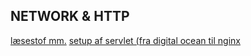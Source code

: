 ## NETWORK & HTTP 

[læsestof mm.](https://datsoftlyngby.github.io/dat3sem2019Spring/Modul1/Week2/)
[setup af servlet (fra digital ocean til nginx](https://docs.google.com/document/d/1pP1eLz1r-gxPhzzZcEyhQMKIiv_kxFkQKZu_XC8IjFg/edit)

